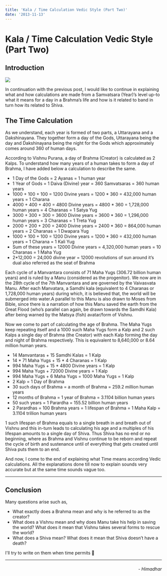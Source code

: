 ```yaml
---
title: 'Kala / Time Calculation Vedic Style (Part Two)'
date: '2013-11-13'
---
```


# Kala / Time Calculation Vedic Style (Part Two)

## Introduction

![](/images/blogs/kala-2.jpeg)

In continuation with the previous post, I would like to continue in explaining what and how calculations are made from a Samvatsara (Year)’s level up-to what it means for a day in a Brahma’s life and how is it related to band in turn how its related to Shiva.

## The Time Calculation

As we understand, each year is formed of two parts, a Uttarayana and a Dakshinayana. They together form a day of the Gods, Uttarayana being the day and Dakshinayana being the night for the Gods which approximately comes around 360 of human days.

According to Vishnu Purana, a day of Brahma (Creator) is calculated as 2 Kalps. To understand how many years of a human takes to form a day of Brahma, I have added below a calculation to describe the same.

- 1 Day of the Gods = 2 Ayanas = 1 human year
- 1 Year of Gods = 1 Daiva (Divine) year = 360 Samvatsaras = 360 human years
- 1000 + 100 + 100 = 1200 Divine years = 1200 * 360 = 432,000 human years = 1 Charana
- 4000 + 400 + 400 = 4800 Divine years = 4800 * 360 = 1,728,000 human years = 4 Charanas = 1 Satya Yug
- 3000 + 300 + 300 = 3600 Divine years = 3600 * 360 = 1,296,000 human years = 3 Charanas = 1 Treta Yug
- 2000 + 200 + 200 = 2400 Divine years = 2400 * 360 = 864,000 human years = 2 Charanas = 1 Dwapara Yug
- 1000 + 100 + 100 = 1200 Divine years = 1200 * 360 = 432,000 human years = 1 Charana = 1 Kali Yug
- Sum of these years = 12000 Divine years = 4,320,000 human years = 10 Charanas = 1 Maha Yug
- 2*12,000 = 24,000 divine year = 12000 revolutions of sun around it’s dual also referred as the seat of Brahma

Each cycle of a Manvantara consists of 71 Maha Yugs (306.72 billion human years) and is ruled by a Manu (considered as the progenitor). We now are in the 28th cycle of the 7th Manvantara and are governed by the Vaivasvata Manu. After each Manvatara,  a Samdhi kala (equivalent to 4 Charanas or 1,728,000 human years) during which, it is believed that, the world will be submerged into water.A parallel to this Manu is also drawn to Moses from Bible, since there is a narration of how this Manu saved the earth from the Great Flood (who’s parallel can again, be drawn towards the Samdhi Kala)  after being warned by the Matsya (fish) avatar/form of Vishnu.

Now we come to part of calculating the age of Brahma. The Maha Yugs  keep repeating itself and a 1000 such Maha Yugs form a Kalp and 2 such Kalps a single day of Brahma (the Creator)  with each Kalp forming the day and night of Brahma respectively. This is equivalent to 8,640,000 or 8.64 million human years.

- 14 Manvantaras + 15 Samdhi Kalas = 1 Kalp
- 14 * 71 Maha Yugs + 15 * 4 Charanas = 1 Kalp
- 994 Maha Yugs + 15 * 4800 Divine years = 1 Kalp
- 994 Maha Yugs + 72000 Divine years = 1 Kalp
- 994 Maha Yugs + 6 Maha Yugs = 1000 Maha Yugs = 1 Kalp
- 2 Kalp = 1 Day of Brahma
- 30 such days of Brahma = a month of Brahma = 259.2 million human years
- 12 months of Brahma = 1 year of Brahma = 3.1104 billion human years
- 50 such years = 1 Parardha  = 155.52 billion human years
- 2 Parardhas = 100 Brahma years = 1 lifespan of Brahma =  1 Maha Kalp = 3.1104 trillion human years

1 such lifespan of Brahma equals to a single breath in and breath out of Vishnu and this in-turn leads to calculating his age and a multiples of his lifespan amounts to a single day of Shiva. Thus Shiva has no end or no beginning, where as Brahma and Vishnu continue to be reborn and repeat the cycle of birth and sustenance until of everything that gets created until Shiva puts them to an end.

And now, I come to the end of explaining what Time means according Vedic calculations. All the explanations done till now to explain sounds very accurate but at the same time sounds vague too. 

---

## Conclusion

Many questions arise such as,

- What exactly does a Brahma mean and why is he referred to as the creator?
- What does a Vishnu mean and why does Manu take his help in saving the world? What does it mean that Vishnu takes several forms to rescue the world?
- What does a Shiva mean? What does it mean that Shiva doesn’t have a death? 

I'll try to write on them when time permits 🙂

---

<h6 style="text-align: right">
- Himadhar
</h6>

